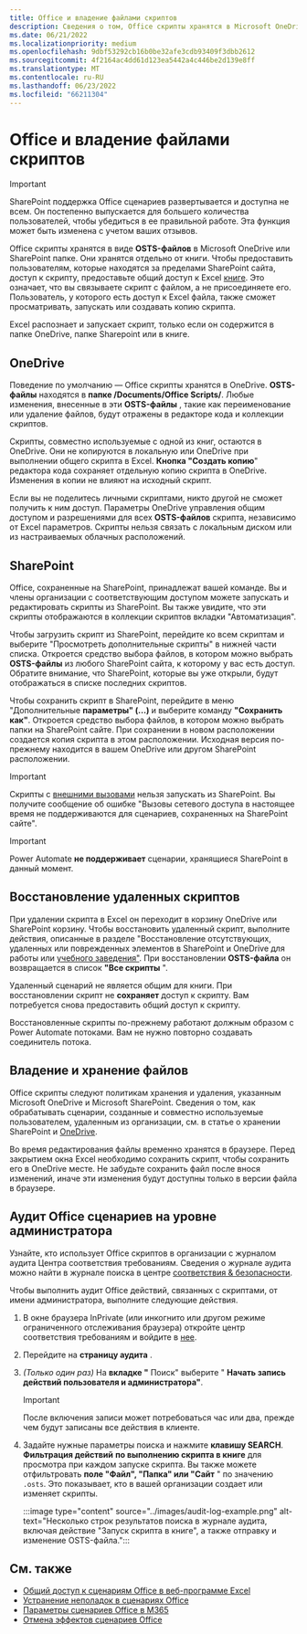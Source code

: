 ```yaml
---
title: Office и владение файлами скриптов
description: Сведения о том, Office скрипты хранятся в Microsoft OneDrive и передаются между владельцами.
ms.date: 06/21/2022
ms.localizationpriority: medium
ms.openlocfilehash: 9dbf53292cb16b0be32afe3cdb93409f3dbb2612
ms.sourcegitcommit: 4f2164ac4dd61d123ea5442a4c446be2d139e8ff
ms.translationtype: MT
ms.contentlocale: ru-RU
ms.lasthandoff: 06/23/2022
ms.locfileid: "66211304"
---
```

# <a name="office-scripts-file-storage-and-ownership"></a>Office и владение файлами скриптов

> [!IMPORTANT]
> SharePoint поддержка Office сценариев развертывается и доступна не всем. Он постепенно выпускается для большего количества пользователей, чтобы убедиться в ее правильной работе. Эта функция может быть изменена с учетом ваших отзывов.

Office скрипты хранятся в виде **OSTS-файлов** в Microsoft OneDrive или SharePoint папке. Они хранятся отдельно от книги. Чтобы предоставить пользователям, которые находятся за пределами SharePoint сайта, доступ к скрипту, предоставьте общий доступ к Excel [книге](excel.md#share-office-scripts). Это означает, что вы связываете скрипт с файлом, а не присоединяете его. Пользователь, у которого есть доступ к Excel файла, также сможет просматривать, запускать или создавать копию скрипта.

Excel распознает и запускает скрипт, только если он содержится в папке OneDrive, папке Sharepoint или в книге.

## <a name="onedrive"></a>OneDrive

Поведение по умолчанию — Office скрипты хранятся в OneDrive. **OSTS-файлы** находятся в **папке /Documents/Office Scripts/**. Любые изменения, внесенные в эти **OSTS-файлы** , такие как переименование или удаление файлов, будут отражены в редакторе кода и коллекции скриптов.

Скрипты, совместно используемые с одной из книг, остаются в OneDrive. Они не копируются в локальную или OneDrive при выполнении общего скрипта в Excel. **Кнопка "Создать копию**" редактора кода сохраняет отдельную копию скрипта в OneDrive. Изменения в копии не влияют на исходный скрипт.

Если вы не поделитесь личными скриптами, никто другой не сможет получить к ним доступ. Параметры OneDrive управления общим доступом и разрешениями для всех **OSTS-файлов** скрипта, независимо от Excel параметров. Скрипты нельзя связать с локальным диском или из настраиваемых облачных расположений.

## <a name="sharepoint"></a>SharePoint

Office, сохраненные на SharePoint, принадлежат вашей команде. Вы и члены организации с соответствующим доступом можете запускать и редактировать скрипты из SharePoint. Вы также увидите, что эти скрипты отображаются в  коллекции скриптов вкладки "Автоматизация".

Чтобы загрузить скрипт из SharePoint, перейдите ко всем скриптам и выберите "Просмотреть дополнительные скрипты" в нижней части списка.  Откроется средство выбора файлов, в котором можно выбрать **OSTS-файлы** из любого SharePoint сайта, к которому у вас есть доступ. Обратите внимание, что SharePoint, которые вы уже открыли, будут отображаться в списке последних скриптов.

Чтобы сохранить скрипт в SharePoint, перейдите в меню "Дополнительные **параметры" (...)** и выберите команду **"Сохранить как"**. Откроется средство выбора файлов, в котором можно выбрать папки на SharePoint сайте. При сохранении в новом расположении создается копия скрипта в этом расположении. Исходная версия по-прежнему находится в вашем OneDrive или другом SharePoint расположении.

> [!IMPORTANT]
> Скрипты с [внешними вызовами](../develop/external-calls.md) нельзя запускать из SharePoint. Вы получите сообщение об ошибке "Вызовы сетевого доступа в настоящее время не поддерживаются для сценариев, сохраненных на SharePoint сайте".

> [!IMPORTANT]
> Power Automate **не поддерживает** сценарии, хранящиеся SharePoint в данный момент.

## <a name="restore-deleted-scripts"></a>Восстановление удаленных скриптов

При удалении скрипта в Excel он переходит в корзину OneDrive или SharePoint корзину. Чтобы восстановить удаленный скрипт, выполните действия, описанные в разделе "Восстановление отсутствующих, удаленных или поврежденных элементов в SharePoint и OneDrive для работы или [учебного заведения"](https://support.microsoft.com/office/how-to-recover-missing-deleted-or-corrupted-items-in-sharepoint-and-onedrive-for-work-or-school-3d748edf-c072-46c9-81a4-4989056ebc87). При восстановлении **OSTS-файла** он возвращается в список **"Все скрипты** ".

Удаленный сценарий не является общим для книги. При восстановлении скрипт не **сохраняет** доступ к скрипту. Вам потребуется снова предоставить общий доступ к скрипту.

Восстановленные скрипты по-прежнему работают должным образом с Power Automate потоками. Вам не нужно повторно создавать соединитель потока.

## <a name="file-ownership-and-retention"></a>Владение и хранение файлов

Office скрипты следуют политикам хранения и удаления, указанным Microsoft OneDrive и Microsoft SharePoint. Сведения о том, как обрабатывать сценарии, созданные и совместно используемые пользователем, удаленным из организации, см. в статье о хранении SharePoint и [OneDrive](/microsoft-365/compliance/retention-policies-sharepoint?view=o365-worldwide&preserve-view=true).

Во время редактирования файлы временно хранятся в браузере. Перед закрытием окна Excel необходимо сохранить скрипт, чтобы сохранить его в OneDrive месте. Не забудьте сохранить файл после внося изменений, иначе эти изменения будут доступны только в версии файла в браузере.

## <a name="audit-office-scripts-usage-at-the-admin-level"></a>Аудит Office сценариев на уровне администратора

Узнайте, кто использует Office скриптов в организации с журналом аудита Центра соответствия требованиям. Сведения о журнале аудита можно найти в журнале поиска в центре [соответствия & безопасности](/microsoft-365/compliance/search-the-audit-log-in-security-and-compliance?view=o365-worldwide&preserve-view=true#search-the-audit-log).

Чтобы выполнить аудит Office действий, связанных с скриптами, от имени администратора, выполните следующие действия.

1. В окне браузера InPrivate (или инкогнито или другом режиме ограниченного отслеживания браузера) откройте центр соответствия требованиям и войдите в [нее](https://compliance.microsoft.com/).
1. Перейдите на **страницу аудита** .
1. *(Только один раз)* На **вкладке "** Поиск" выберите " **Начать запись действий пользователя и администратора"**.

    > [!IMPORTANT]
    > После включения записи может потребоваться час или два, прежде чем будут записаны все действия в клиенте.

1. Задайте нужные параметры поиска и нажмите **клавишу SEARCH**. **Фильтрация действий** **по выполнению скрипта в книге** для просмотра при каждом запуске скрипта. Вы также можете отфильтровать **поле "Файл", "Папка" или "Сайт** " по значению `.osts`. Это показывает, кто в вашей организации создает или изменяет скрипты.

    :::image type="content" source="../images/audit-log-example.png" alt-text="Несколько строк результатов поиска в журнале аудита, включая действие &quot;Запуск скрипта в книге&quot;, а также отправку и изменение OSTS-файла.":::

## <a name="see-also"></a>См. также

- [Общий доступ к сценариям Office в веб-программе Excel](https://support.microsoft.com/office/226eddbc-3a44-4540-acfe-fccda3d1122b)
- [Устранение неполадок в сценариях Office](../testing/troubleshooting.md)
- [Параметры сценариев Office в M365](/microsoft-365/admin/manage/manage-office-scripts-settings)
- [Отмена эффектов сценариев Office](../testing/undo.md)
